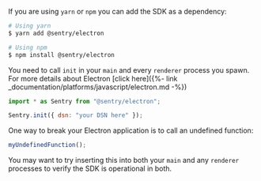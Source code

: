 If you are using `yarn` or `npm` you can add the SDK as a dependency:

```bash
# Using yarn
$ yarn add @sentry/electron

# Using npm
$ npm install @sentry/electron
```

You need to call `init` in your `main` and every `renderer` process you spawn.
For more details about Electron [click here]({%- link _documentation/platforms/javascript/electron.md -%})

```javascript
import * as Sentry from "@sentry/electron";

Sentry.init({ dsn: "your DSN here" });
```

One way to break your Electron application is to call an undefined function:

```javascript
myUndefinedFunction();
```

You may want to try inserting this into both your `main` and any `renderer` processes to verify the SDK is operational in both.
